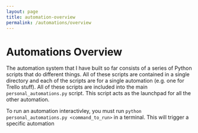 ```yaml
---
layout: page
title: automation-overview
permalink: /automations/overview
---
```


# Automations Overview

The automation system that I have built so far consists of a series of Python scripts that do different things.  All of these scripts are contained in a single directory and each of the scripts are for a single automation (e.g. one for Trello stuff).  All of these scripts are included into the main `personal_automations.py` script.  This script acts as the launchpad for all the other automation.  

To run an automation interactivley, you must run `python personal_automations.py <command_to_run>` in a terminal.  This will trigger a specific automation 